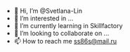 - 👋 Hi, I’m @Svetlana-Lin
- 👀 I’m interested in ...
- 🌱 I’m currently learning in Skillfactory
- 💞️ I’m looking to collaborate on ...
- 📫 How to reach me  ss86s@mail.ru

<!---
Svetlana-Lin/Svetlana-Lin is a ✨ special ✨ repository because its `README.md` (this file) appears on your GitHub profile.
You can click the Preview link to take a look at your changes.
--->
